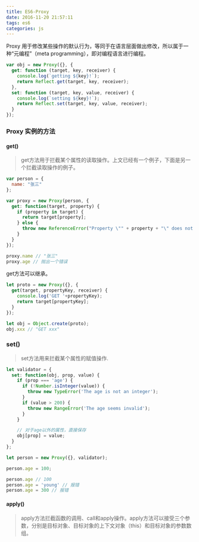 ```yaml
---
title: ES6-Proxy
date: 2016-11-20 21:57:11
tags: es6
categories: js
---
```

Proxy 用于修改某些操作的默认行为，等同于在语言层面做出修改，所以属于一种“元编程”（meta programming），即对编程语言进行编程。
<!-- more -->
```javascript
var obj = new Proxy({}, {
  get: function (target, key, receiver) {
    console.log(`getting ${key}!`);
    return Reflect.get(target, key, receiver);
  },
  set: function (target, key, value, receiver) {
    console.log(`setting ${key}!`);
    return Reflect.set(target, key, value, receiver);
  }
});
```
### Proxy 实例的方法

#### get()

>get方法用于拦截某个属性的读取操作。上文已经有一个例子，下面是另一个拦截读取操作的例子。

```javascript
var person = {
  name: "张三"
};

var proxy = new Proxy(person, {
  get: function(target, property) {
    if (property in target) {
      return target[property];
    } else {
      throw new ReferenceError("Property \"" + property + "\" does not exist.");
    }
  }
});

proxy.name // "张三"
proxy.age // 抛出一个错误
```
get方法可以继承。
```javascript
let proto = new Proxy({}, {
  get(target, propertyKey, receiver) {
    console.log('GET '+propertyKey);
    return target[propertyKey];
  }
});

let obj = Object.create(proto);
obj.xxx // "GET xxx"
```
### set()

> set方法用来拦截某个属性的赋值操作.
```javascript
let validator = {
  set: function(obj, prop, value) {
    if (prop === 'age') {
      if (!Number.isInteger(value)) {
        throw new TypeError('The age is not an integer');
      }
      if (value > 200) {
        throw new RangeError('The age seems invalid');
      }
    }

    // 对于age以外的属性，直接保存
    obj[prop] = value;
  }
};

let person = new Proxy({}, validator);

person.age = 100;

person.age // 100
person.age = 'young' // 报错
person.age = 300 // 报错
```
#### apply()

> apply方法拦截函数的调用、call和apply操作。apply方法可以接受三个参数，分别是目标对象、目标对象的上下文对象（this）和目标对象的参数数组。
